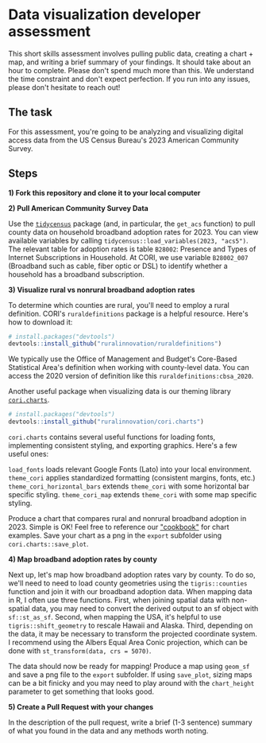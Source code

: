 # Data visualization developer assessment

This short skills assessment involves pulling public data, creating a chart + map, and writing a brief summary of your findings. It should take about an hour to complete. Please don't spend much more than this. We understand the time constraint and don't expect perfection. If you run into any issues, please don't hesitate to reach out!

## The task

For this assessment, you're going to be analyzing and visualizing digital access data from the US Census Bureau's 2023 American Community Survey. 

## Steps

**1) Fork this repository and clone it to your local computer**

**2) Pull American Community Survey Data**

Use the [`tidycensus`](https://walker-data.com/tidycensus/articles/basic-usage.html) package (and, in particular, the `get_acs` function) to pull county data on household broadband adoption rates for 2023. You can view available variables by calling `tidycensus::load_variables(2023, "acs5")`. The relevant table for adoption rates is table `B28002`: Presence and Types of Internet Subscriptions in Household. At CORI, we use variable `B28002_007` (Broadband such as cable, fiber optic or DSL) to identify whether a household has a broadband subscription.

**3) Visualize rural vs nonrural broadband adoption rates**

To determine which counties are rural, you'll need to employ a rural definition. CORI's `ruraldefinitions` package is a helpful resource. Here's how to download it: 

```r
# install.packages("devtools")
devtools::install_github("ruralinnovation/ruraldefinitions")
```

We typically use the Office of Management and Budget's Core-Based Statistical Area's definition when working with county-level data. You can access the 2020 version of definition like this `ruraldefinitions:cbsa_2020`.

Another useful package when visualizing data is our theming library [`cori.charts`](https://github.com/ruralinnovation/cori.charts/). 

```r
# install.packages("devtools")
devtools::install_github("ruralinnovation/cori.charts")
```

`cori.charts` contains several useful functions for loading fonts, implementing consistent styling, and exporting graphics. Here's a few useful ones:

`load_fonts` loads relevant Google Fonts (Lato) into your local environment.
`theme_cori` applies standardized formatting (consistent margins, fonts, etc.)
`theme_cori_horizontal_bars` extends `theme_cori` with some horizontal bar specific styling.
`theme_cori_map` extends `theme_cori` with some map specific styling.

Produce a chart that compares rural and nonrural broadband adoption in 2023. Simple is OK! Feel free to reference our ["cookbook"](https://ruralinnovation.github.io/cori.charts/articles/cookbook.html) for chart examples. Save your chart as a png in the `export` subfolder using `cori.charts::save_plot`.

**4) Map broadband adoption rates by county**

Next up, let's map how broadband adoption rates vary by county. To do so, we'll need to need to load county geometries using the `tigris::counties` function and join it with our broadband adoption data. When mapping data in R, I often use three functions. First, when joining spatial data with non-spatial data, you may need to convert the derived output to an sf object with `sf::st_as_sf`. Second, when mapping the USA, it's helpful to use `tigris::shift_geometry` to rescale Hawaii and Alaska. Third, depending on the data, it may be necessary to transform the projected coordinate system. I recommend using the Albers Equal Area Conic projection, which can be done with `st_transform(data, crs = 5070)`. 

The data should now be ready for mapping! Produce a map using `geom_sf` and save a png file to the `export` subfolder. If using `save_plot`, sizing maps can be a bit finicky and you may need to play around with the `chart_height` parameter to get something that looks good.


**5) Create a Pull Request with your changes**

In the description of the pull request, write a brief (1-3 sentence) summary of what you found in the data and any methods worth noting.


